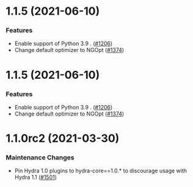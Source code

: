 1.1.5 (2021-06-10)
==================

### Features

- Enable support of Python 3.9 . ([#1206](https://github.com/facebookresearch/hydra/issues/1206))
- Change default optimizer to NGOpt ([#1374](https://github.com/facebookresearch/hydra/issues/1374))


1.1.5 (2021-06-10)
==================

### Features

- Enable support of Python 3.9 . ([#1206](https://github.com/facebookresearch/hydra/issues/1206))
- Change default optimizer to NGOpt ([#1374](https://github.com/facebookresearch/hydra/issues/1374))


1.1.0rc2 (2021-03-30)
=====================

### Maintenance Changes

- Pin Hydra 1.0 plugins to hydra-core==1.0.* to discourage usage with Hydra 1.1 ([#1501](https://github.com/facebookresearch/hydra/issues/1501))
